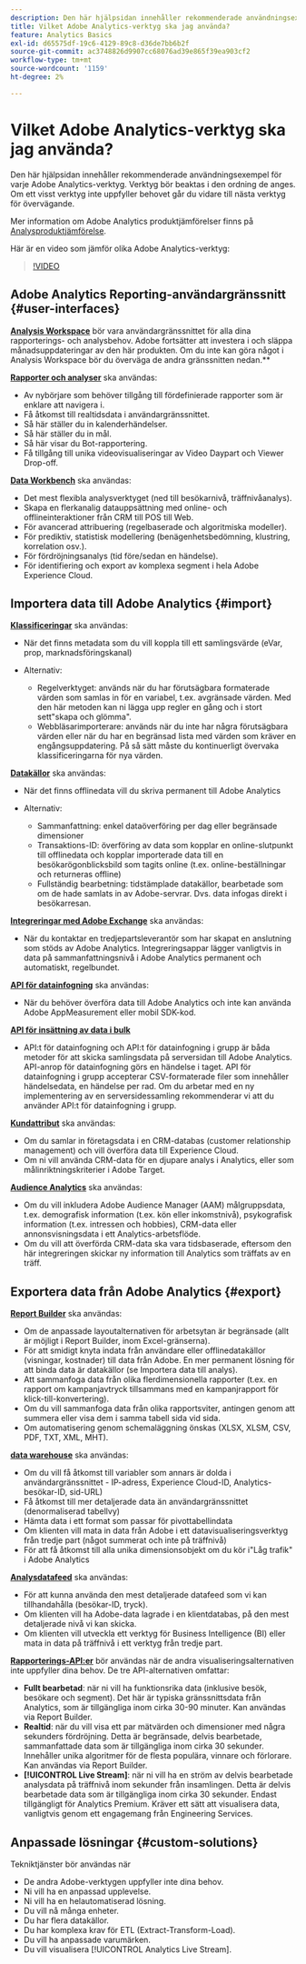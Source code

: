 ```yaml
---
description: Den här hjälpsidan innehåller rekommenderade användningsexempel för varje Adobe Analytics-verktyg. Verktyg bör beaktas i den ordning de anges. Om ett visst verktyg inte uppfyller behovet går du vidare till nästa verktyg för övervägande.
title: Vilket Adobe Analytics-verktyg ska jag använda?
feature: Analytics Basics
exl-id: d65575df-19c6-4129-89c8-d36de7bb6b2f
source-git-commit: ac3748826d9907cc68076ad39e865f39ea903cf2
workflow-type: tm+mt
source-wordcount: '1159'
ht-degree: 2%

---
```


# Vilket Adobe Analytics-verktyg ska jag använda?

Den här hjälpsidan innehåller rekommenderade användningsexempel för varje Adobe Analytics-verktyg. Verktyg bör beaktas i den ordning de anges. Om ett visst verktyg inte uppfyller behovet går du vidare till nästa verktyg för övervägande.

Mer information om Adobe Analytics produktjämförelser finns på [Analysproduktjämförelse](/help/analyze/get-started/analytics-product-comparison.md).

Här är en video som jämför olika Adobe Analytics-verktyg:

>[!VIDEO](https://video.tv.adobe.com/v/27220/?quality=12)

## Adobe Analytics Reporting-användargränssnitt {#user-interfaces}

**[Analysis Workspace](/help/analyze/analysis-workspace/home.md)** bör vara användargränssnittet för alla dina rapporterings- och analysbehov. Adobe fortsätter att investera i och släppa månadsuppdateringar av den här produkten. Om du inte kan göra något i Analysis Workspace bör du överväga de andra gränssnitten nedan.**

**[Rapporter och analyser](/help/analyze/reports-analytics/overview/report-overview.md)** ska användas:

* Av nybörjare som behöver tillgång till fördefinierade rapporter som är enklare att navigera i.
* Få åtkomst till realtidsdata i användargränssnittet.
* Så här ställer du in kalenderhändelser.
* Så här ställer du in mål.
* Så här visar du Bot-rapportering.
* Få tillgång till unika videovisualiseringar av Video Daypart och Viewer Drop-off.

**[Data Workbench](https://experienceleague.adobe.com/docs/data-workbench/using/home.html)** ska användas:

* Det mest flexibla analysverktyget (ned till besökarnivå, träffnivåanalys).
* Skapa en flerkanalig datauppsättning med online- och offlineinteraktioner från CRM till POS till Web.
* För avancerad attribuering (regelbaserade och algoritmiska modeller).
* För prediktiv, statistisk modellering (benägenhetsbedömning, klustring, korrelation osv.).
* För fördröjningsanalys (tid före/sedan en händelse).
* För identifiering och export av komplexa segment i hela Adobe Experience Cloud.

## Importera data till Adobe Analytics {#import}

**[Klassificeringar](/help/components/classifications/c-classifications.md)** ska användas:

* När det finns metadata som du vill koppla till ett samlingsvärde (eVar, prop, marknadsföringskanal)
* Alternativ:

   * Regelverktyget: används när du har förutsägbara formaterade värden som samlas in för en variabel, t.ex. avgränsade värden. Med den här metoden kan ni lägga upp regler en gång och i stort sett&quot;skapa och glömma&quot;.
   * Webbläsarimporterare: används när du inte har några förutsägbara värden eller när du har en begränsad lista med värden som kräver en engångsuppdatering. På så sätt måste du kontinuerligt övervaka klassificeringarna för nya värden.

**[Datakällor](/help/import/data-sources/overview.md)** ska användas:

* När det finns offlinedata vill du skriva permanent till Adobe Analytics
* Alternativ:

   * Sammanfattning: enkel dataöverföring per dag eller begränsade dimensioner
   * Transaktions-ID: överföring av data som kopplar en online-slutpunkt till offlinedata och kopplar importerade data till en besökarögonblicksbild som tagits online (t.ex. online-beställningar och returneras offline)
   * Fullständig bearbetning: tidstämplade datakällor, bearbetade som om de hade samlats in av Adobe-servrar. Dvs. data infogas direkt i besökarresan.

**[Integreringar med Adobe Exchange](https://www.adobeexchange.com/experiencecloud.html)** ska användas:

* När du kontaktar en tredjepartsleverantör som har skapat en anslutning som stöds av Adobe Analytics. Integreringsappar lägger vanligtvis in data på sammanfattningsnivå i Adobe Analytics permanent och automatiskt, regelbundet.

**[API för datainfogning](/help/import/c-data-insertion-api/c-data-insertion-api.md)** ska användas:

* När du behöver överföra data till Adobe Analytics och inte kan använda Adobe AppMeasurement eller mobil SDK-kod.

**[API för insättning av data i bulk](https://www.adobe.io/apis/experiencecloud/analytics/docs.html#!AdobeDocs/analytics-2.0-apis/master/bdia.md)**

* API:t för datainfogning och API:t för datainfogning i grupp är båda metoder för att skicka samlingsdata på serversidan till Adobe Analytics. API-anrop för datainfogning görs en händelse i taget. API för datainfogning i grupp accepterar CSV-formaterade filer som innehåller händelsedata, en händelse per rad. Om du arbetar med en ny implementering av en serversidessamling rekommenderar vi att du använder API:t för datainfogning i grupp.

**[Kundattribut](https://experienceleague.adobe.com/docs/core-services/interface/customer-attributes/attributes.html)** ska användas:

* Om du samlar in företagsdata i en CRM-databas (customer relationship management) och vill överföra data till Experience Cloud.
* Om ni vill använda CRM-data för en djupare analys i Analytics, eller som målinriktningskriterier i Adobe Target.

**[Audience Analytics](/help/integrate/c-audience-analytics/mc-audiences-aam.md)** ska användas:

* Om du vill inkludera Adobe Audience Manager (AAM) målgruppsdata, t.ex. demografisk information (t.ex. kön eller inkomstnivå), psykografisk information (t.ex. intressen och hobbies), CRM-data eller annonsvisningsdata i ett Analytics-arbetsflöde.
* Om du vill att överförda CRM-data ska vara tidsbaserade, eftersom den här integreringen skickar ny information till Analytics som träffats av en träff.

## Exportera data från Adobe Analytics {#export}

**[Report Builder](/help/analyze/report-builder/home.md)** ska användas:

* Om de anpassade layoutalternativen för arbetsytan är begränsade (allt är möjligt i Report Builder, inom Excel-gränserna).
* För att smidigt knyta indata från användare eller offlinedatakällor (visningar, kostnader) till data från Adobe. En mer permanent lösning för att binda data är datakällor (se Importera data till analys).
* Att sammanfoga data från olika flerdimensionella rapporter (t.ex. en rapport om kampanjavtryck tillsammans med en kampanjrapport för klick-till-konvertering).
* Om du vill sammanfoga data från olika rapportsviter, antingen genom att summera eller visa dem i samma tabell sida vid sida.
* Om automatisering genom schemaläggning önskas (XLSX, XLSM, CSV, PDF, TXT, XML, MHT).

**[data warehouse](/help/export/data-warehouse/data-warehouse.md)** ska användas:

* Om du vill få åtkomst till variabler som annars är dolda i användargränssnittet - IP-adress, Experience Cloud-ID, Analytics-besökar-ID, sid-URL)
* Få åtkomst till mer detaljerade data än användargränssnittet (denormaliserad tabellvy)
* Hämta data i ett format som passar för pivottabellindata
* Om klienten vill mata in data från Adobe i ett datavisualiseringsverktyg från tredje part (något summerat och inte på träffnivå)
* För att få åtkomst till alla unika dimensionsobjekt om du kör i&quot;Låg trafik&quot; i Adobe Analytics

**[Analysdatafeed](/help/export/analytics-data-feed/c-df-contents/datafeeds-contents.md)** ska användas:

* För att kunna använda den mest detaljerade datafeed som vi kan tillhandahålla (besökar-ID, tryck).
* Om klienten vill ha Adobe-data lagrade i en klientdatabas, på den mest detaljerade nivå vi kan skicka.
* Om klienten vill utveckla ett verktyg för Business Intelligence (BI) eller mata in data på träffnivå i ett verktyg från tredje part.

**[Rapporterings-API:er](https://www.adobe.io/apis/experiencecloud/analytics/docs.html#!AdobeDocs/analytics-2.0-apis/master/reporting-guide.md)** bör användas när de andra visualiseringsalternativen inte uppfyller dina behov. De tre API-alternativen omfattar:

* **Fullt bearbetad**: när ni vill ha funktionsrika data (inklusive besök, besökare och segment). Det här är typiska gränssnittsdata från Analytics, som är tillgängliga inom cirka 30-90 minuter. Kan användas via Report Builder.
* **Realtid**: när du vill visa ett par mätvärden och dimensioner med några sekunders fördröjning. Detta är begränsade, delvis bearbetade, sammanfattade data som är tillgängliga inom cirka 30 sekunder. Innehåller unika algoritmer för de flesta populära, vinnare och förlorare. Kan användas via Report Builder.
* **[!UICONTROL Live Stream]**: när ni vill ha en ström av delvis bearbetade analysdata på träffnivå inom sekunder från insamlingen. Detta är delvis bearbetade data som är tillgängliga inom cirka 30 sekunder. Endast tillgängligt för Analytics Premium. Kräver ett sätt att visualisera data, vanligtvis genom ett engagemang från Engineering Services.

## Anpassade lösningar {#custom-solutions}

Tekniktjänster bör användas när

* De andra Adobe-verktygen uppfyller inte dina behov.
* Ni vill ha en anpassad upplevelse.
* Ni vill ha en helautomatiserad lösning.
* Du vill nå många enheter.
* Du har flera datakällor.
* Du har komplexa krav för ETL (Extract-Transform-Load).
* Du vill ha anpassade varumärken.
* Du vill visualisera [!UICONTROL Analytics Live Stream].
